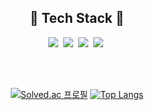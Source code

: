 <h2 align="center">🔨 Tech Stack 🔨</h2>
<p align="center">
  <img src="https://img.shields.io/badge/Java-007396?style=flat-square&logo=Java&logoColor=white"/></a>&nbsp
  <img src="https://img.shields.io/badge/Javascript-ffb13b?style=flat-square&logo=javascript&logoColor=white"/></a>&nbsp
  <img src="https://img.shields.io/badge/Node.js-339933?style=flat-square&logo=Node.js&logoColor=white"/></a>&nbsp
  <img src="https://img.shields.io/badge/MongoDB-47A248?style=flat-square&logo=MongoDB&logoColor=white"/></a>&nbsp
</p>
<br>
<br>

<div align=center>
  
[![Solved.ac
프로필](http://mazassumnida.wtf/api/v2/generate_badge?boj=phs0345)](https://solved.ac/phs0345)
[![Top Langs](https://github-readme-stats.vercel.app/api/top-langs/?username=ParkHyunS00&layout=compact&theme=dracula)](https://github.com/metleeha)

</div>

<!--
**ParkHyunS00/ParkHyunS00** is a ✨ _special_ ✨ repository because its `README.md` (this file) appears on your GitHub profile.

Here are some ideas to get you started:

- 🔭 I’m currently working on ...
- 🌱 I’m currently learning ...
- 👯 I’m looking to collaborate on ...
- 🤔 I’m looking for help with ...
- 💬 Ask me about ...
- 📫 How to reach me: ...
- 😄 Pronouns: ...
- ⚡ Fun fact: ...
-->
